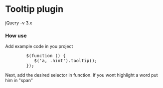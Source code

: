 <h1>Tooltip plugin</h1>
<p>jQuery -v 3.x</p>

<h3>How use</h3>
<p>Add example code in you project</p>
<pre>
        $(function () {
           $('a, .hint').tooltip();
        });
</pre>
<p>Next, add the desired selector in function. If you wont highlight a word put him in "span"</p>